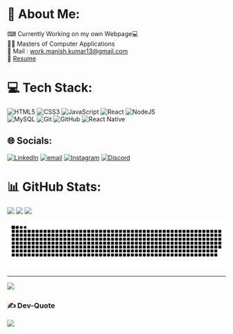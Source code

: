# 💫 About Me:
⌨ Currently Working on my own Webpage💻<br>
👨‍🎓  Masters of Computer Applications<br>
📨 Mail :  [work.manish.kumar13@gmail.com](mailto:work.manish.kumar13@gmail.com)<br>
📩 [Resume](https://drive.google.com/file/d/1po5ZKh3GJKqsXOEOTtjT4fVD2BtOEcke/view?usp=sharing)<br>

# 💻 Tech Stack:
![HTML5](https://img.shields.io/badge/html5-%23E34F26.svg?style=for-the-badge&logo=html5&logoColor=white) 
![CSS3](https://img.shields.io/badge/css3-%231572B6.svg?style=for-the-badge&logo=css3&logoColor=white) 
![JavaScript](https://img.shields.io/badge/javascript-%23323330.svg?style=for-the-badge&logo=javascript&logoColor=%23F7DF1E)
![React](https://img.shields.io/badge/react-%2320232a.svg?style=for-the-badge&logo=react&logoColor=%2361DAFB) 
![NodeJS](https://img.shields.io/badge/node.js-6DA55F?style=for-the-badge&logo=node.js&logoColor=white) 
<br>
![MySQL](https://img.shields.io/badge/mysql-4479A1.svg?style=for-the-badge&logo=mysql&logoColor=white) 
![Git](https://img.shields.io/badge/git-%23F05033.svg?style=for-the-badge&logo=git&logoColor=white) 
![GitHub](https://img.shields.io/badge/github-%23121011.svg?style=for-the-badge&logo=github&logoColor=white) 
![React Native](https://img.shields.io/badge/react_native-%2320232a.svg?style=for-the-badge&logo=react&logoColor=%2361DAFB) 

## 🌐 Socials:
[![LinkedIn](https://img.shields.io/badge/LinkedIn-%230077B5.svg?logo=linkedin&logoColor=white)](https://linkedin.com/in/manishkumar1310) 
[![email](https://img.shields.io/badge/Email-D14836?logo=gmail&logoColor=white)](mailto:work.manish.kumar13@gmail.com?cc=manish356111@gmail.com) 
[![Instagram](https://img.shields.io/badge/Instagram-%23E4405F.svg?logo=Instagram&logoColor=white)](https://instagram.com/chep_13_)
[![Discord](https://img.shields.io/badge/Discord-%237289DA.svg?logo=discord&logoColor=white)](https://discord.gg/Mannisshh#1535)

# 📊 GitHub Stats:
![](https://github-readme-stats.vercel.app/api?username=m-1310&theme=transparent&hide_border=true&include_all_commits=true&count_private=false)
![](https://github-readme-stats.vercel.app/api/top-langs/?username=m-1310&theme=transparent&hide_border=true&include_all_commits=true&count_private=false&layout=compact)
![](https://nirzak-streak-stats.vercel.app/?user=m-1310&theme=transparent&hide_border=true)

<picture>
  <source media="(prefers-color-scheme: dark)" srcset="https://raw.githubusercontent.com/m-1310/m-1310/output/github-snake-dark.svg" />
  <img alt="github-snake" src="https://raw.githubusercontent.com/m-1310/m-1310/output/github-snake.svg" />
</picture>

---
[![](https://visitcount.itsvg.in/api?id=m-1310&icon=10&color=2)](https://visitcount.itsvg.in)
### ✍️ Dev-Quote
![](https://quotes-github-readme.vercel.app/api?type=horizontal&theme=radical)
